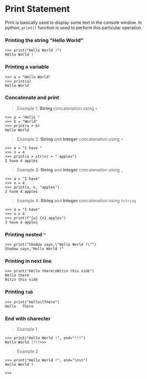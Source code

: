 # Print Statement

Print is basically used to display some text in the console window. In python, `print()` function is used to perform this particular operation.

### Printing the string "Hello World"

```
>>> print("Hello World !")
Hello World !
```
 
### Printing a variable

```
>>> a = "Hello World"
>>> print(a) 
Hello World
```


### Concatenate and print

> Example 1: <b>String</b> concatenation using `+`

```
>>> a = "Hello "
>>> b = "World"
>>> print(a + b)
Hello World
```
 
> Example 2: <b>String</b> and <b>Integer</b> concatenation using `+`

```
>>> a = "I have "
>>> n = 4
>>> print(a + str(n) + " apples")
I have 4 apples
```

> Example 3: <b>String</b> and <b>Integer</b> concatenation using `,`

```
>>> a = "I have"
>>> n = 4
>>> print(a, n, "apples")
I have 4 apples
```
 
> Example 4: <b>String</b> and <b>Integer</b> concatenation using `fstring`

```
>>> a = "I have"
>>> n = 4
>>> print(f"{a} {n} apples")
I have 4 apples
```

### Printing nested `"`

```
>>> print("Shadow says,\"Hello World !\"")
Shadow says,"Hello World !"
```

### Printing in next line

```
>>> print("Hello there\nNitin this side")
Hello there
Nitin this side
```

### Printing `tab`

```
>>> print("Hello\tThere")
Hello   There
``` 

### End with charecter

> Example 1

```
>>> print("Hello World !", end="!!!")
Hello World !!!!>>>
```

> Example 2

```
>>> print("Hello World !", end="\n\n")
Hello World !

>>>
```
